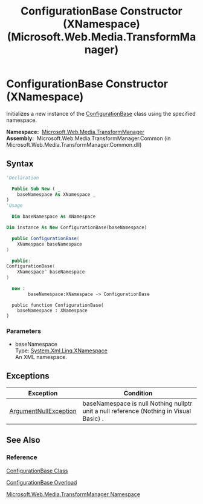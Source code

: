 ﻿---
title: ConfigurationBase Constructor (XNamespace) (Microsoft.Web.Media.TransformManager)
TOCTitle: ConfigurationBase Constructor (XNamespace)
ms:assetid: M:Microsoft.Web.Media.TransformManager.ConfigurationBase.#ctor(System.Xml.Linq.XNamespace)
ms:mtpsurl: https://msdn.microsoft.com/en-us/library/microsoft.web.media.transformmanager.configurationbase.configurationbase(v=VS.90)
ms:contentKeyID: 35520749
ms.date: 06/14/2012
mtps_version: v=VS.90
dev_langs:
- vb
- csharp
- cpp
- fsharp
- jscript
api_location:
- Microsoft.Web.Media.TransformManager.Common.dll
api_name:
- Microsoft.Web.Media.TransformManager.ConfigurationBase..ctor
api_type:
- Managed
topic_type:
- apiref
- kbSyntax
product_family_name: VS
ROBOTS: INDEX,FOLLOW
---

# ConfigurationBase Constructor (XNamespace)

Initializes a new instance of the [ConfigurationBase](configurationbase-class-microsoft-web-media-transformmanager.md) class using the specified namespace.

**Namespace:**  [Microsoft.Web.Media.TransformManager](microsoft-web-media-transformmanager-namespace.md)  
**Assembly:**  Microsoft.Web.Media.TransformManager.Common (in Microsoft.Web.Media.TransformManager.Common.dll)

## Syntax

```vb
'Declaration

  Public Sub New ( _
    baseNamespace As XNamespace _
)
'Usage

  Dim baseNamespace As XNamespace

Dim instance As New ConfigurationBase(baseNamespace)
```

```csharp
  public ConfigurationBase(
    XNamespace baseNamespace
)
```

```cpp
  public:
ConfigurationBase(
    XNamespace^ baseNamespace
)
```

``` fsharp
  new : 
        baseNamespace:XNamespace -> ConfigurationBase
```

```jscript
  public function ConfigurationBase(
    baseNamespace : XNamespace
)
```

### Parameters

  - baseNamespace  
    Type: [System.Xml.Linq.XNamespace](https://msdn.microsoft.com/library/bb291898)  
    An XML namespace.  

## Exceptions

|Exception|Condition|
|--- |--- |
|[ArgumentNullException](https://msdn.microsoft.com/library/27426hcy)|baseNamespace is null Nothing nullptr unit a null reference (Nothing in Visual Basic) .|


## See Also

### Reference

[ConfigurationBase Class](configurationbase-class-microsoft-web-media-transformmanager.md)

[ConfigurationBase Overload](configurationbase-constructor-microsoft-web-media-transformmanager.md)

[Microsoft.Web.Media.TransformManager Namespace](microsoft-web-media-transformmanager-namespace.md)

